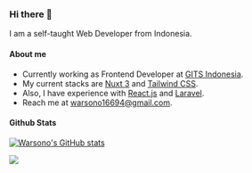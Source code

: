 ### Hi there 👋

I am a self-taught Web Developer from Indonesia.

#### About me

- Currently working as Frontend Developer at [GITS Indonesia](https://gits.id).
- My current stacks are [Nuxt 3](https://v3.nuxtjs.org/) and [Tailwind CSS](https://tailwindcss.com/).
- Also, I have experience with [React.js](https://reactjs.org/) and [Laravel](https://laravel.com/).
- Reach me at warsono16694@gmail.com.

#### Github Stats

[![Warsono's GitHub stats](https://github-readme-stats.vercel.app/api?username=gravitano&show_icons=true&theme=dracula)](https://github.com/anuraghazra/github-readme-stats)

<a href="https://github.com/anuraghazra/github-readme-stats"><img align="center" src="https://github-readme-stats.vercel.app/api/top-langs/?username=gravitano&layout=compact&theme=dracula&hide_border=true" /></a>

